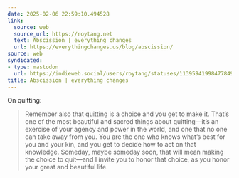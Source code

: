 ```yaml
---
date: 2025-02-06 22:59:10.494528
link:
  source: web
  source_url: https://roytang.net
  text: Abscission | everything changes
  url: https://everythingchanges.us/blog/abscission/
source: web
syndicated:
- type: mastodon
  url: https://indieweb.social/users/roytang/statuses/113959419984778493
title: Abscission | everything changes
---
```


On quitting:

> Remember also that quitting is a choice and you get to make it. That’s one of the most beautiful and sacred things about quitting—it’s an exercise of your agency and power in the world, and one that no one can take away from you. You are the one who knows what’s best for you and your kin, and you get to decide how to act on that knowledge. Someday, maybe someday soon, that will mean making the choice to quit—and I invite you to honor that choice, as you honor your great and beautiful life.
